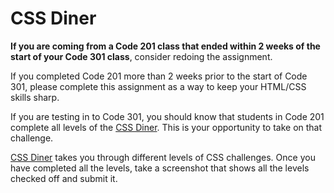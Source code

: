# CSS Diner

**If you are coming from a Code 201 class that ended within 2 weeks of the start of your Code 301 class**, consider redoing the assignment.

If you completed Code 201 more than 2 weeks prior to the start of Code 301, please complete this assignment as a way to keep your HTML/CSS skills sharp. 

If you are testing in to Code 301, you should know that students in Code 201 complete all levels of the [CSS Diner](https://flukeout.github.io/). This is your opportunity to take on that challenge.

[CSS Diner](https://flukeout.github.io/) takes you through different levels of CSS challenges. Once you have completed all the levels, take a screenshot that shows all the levels checked off and submit it.
